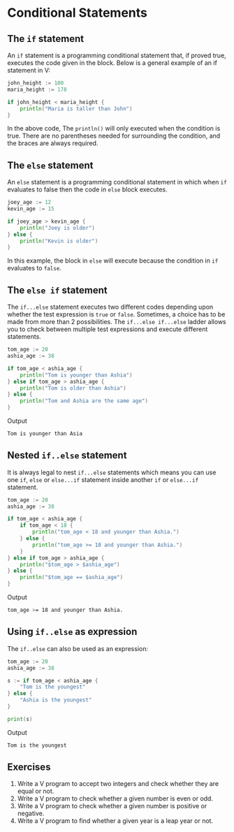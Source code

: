 # Conditional Statements

## The `if` statement

An `if` statement is a programming conditional statement that, if proved true, executes the code given in the block. Below is a general example of an if statement in V:

```go
john_height := 100
maria_height := 178

if john_height < maria_height {
    println("Maria is taller than John")
}
```

In the above code, The `println()` will only executed when the condition is true.
There are no parentheses needed for surrounding the condition, and the braces are always required.

## The `else` statement

An `else` statement is a programming conditional statement in which when `if` evaluates to false then the code in `else` block executes.

```go
joey_age := 12
kevin_age := 15

if joey_age > kevin_age {
    println("Joey is older")
} else {
    println("Kevin is older")
}
```

In this example, the block in `else` will execute because the condition in `if` evaluates to `false`.

## The `else if` statement

The `if...else` statement executes two different codes depending upon whether the test expression is `true` or `false`. Sometimes, a choice has to be made from more than 2 possibilities. The `if...else if...else` ladder allows you to check between multiple test expressions and execute different statements.

```go
tom_age := 20
ashia_age := 38

if tom_age < ashia_age {
    println("Tom is younger than Ashia")
} else if tom_age > ashia_age {
    println("Tom is older than Ashia")
} else {
    println("Tom and Ashia are the same age")
}
```

Output

```bash
Tom is younger than Asia
```

## Nested `if..else` statement

It is always legal to nest `if...else` statements which means you can use one `if`, `else` or `else...if` statement inside another `if` or `else...if` statement.

```go
tom_age := 20
ashia_age := 38

if tom_age < ashia_age {
    if tom_age < 18 {
        println("tom_age < 18 and younger than Ashia.")
    } else {
        println("tom_age >= 18 and younger than Ashia.")
    }
} else if tom_age > ashia_age {
    println("$tom_age > $ashia_age")
} else {
    println("$tom_age == $ashia_age")
}
```

Output

```bash
tom_age >= 18 and younger than Ashia.
```

## Using `if..else` as expression

The `if..else` can also be used as an expression:

```go
tom_age := 20
ashia_age := 38

s := if tom_age < ashia_age {
    "Tom is the youngest"
} else {
    "Ashia is the youngest"
}

print(s)
```

Output

```bash
Tom is the youngest
```

## Exercises

1. Write a V program to accept two integers and check whether they are equal or not.
2. Write a V program to check whether a given number is even or odd.
3. Write a V program to check whether a given number is positive or negative.
4. Write a V program to find whether a given year is a leap year or not.
